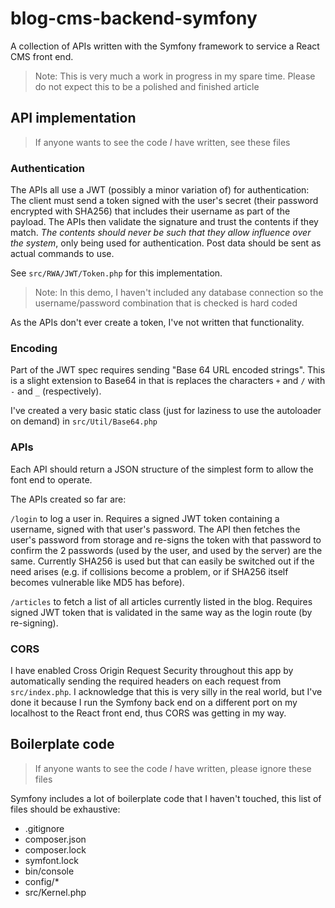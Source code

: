 # blog-cms-backend-symfony
A collection of APIs written with the Symfony framework to service a React CMS front end.

> Note: This is very much a work in progress in my spare time.  Please do not expect this to be a
  polished and finished article

## API implementation
> If anyone wants to see the code _I_ have written, see these files

### Authentication

The APIs all use a JWT (possibly a minor variation of) for authentication: The client must send
a token signed with the user's secret (their password encrypted with SHA256) that includes their
username as part of the payload.  The APIs then validate the signature and trust the contents
if they match.  *The contents should never be such that they allow influence over the system*, only
being used for authentication.  Post data should be sent as actual commands to use.

See `src/RWA/JWT/Token.php` for this implementation.

> Note: In this demo, I haven't included any database connection so the username/password
  combination that is checked is hard coded

As the APIs don't ever create a token, I've not written that functionality.

### Encoding

Part of the JWT spec requires sending "Base 64 URL encoded strings".  This is a slight extension
to Base64 in that is replaces the characters `+` and `/` with `-` and `_` (respectively).

I've created a very basic static class (just for laziness to use the autoloader on demand) in
`src/Util/Base64.php`

### APIs

Each API should return a JSON structure of the simplest form to allow the font end to operate.

The APIs created so far are:

`/login` to log a user in.  Requires a signed JWT token containing a username, signed with that
user's password.  The API then fetches the user's password from storage and re-signs the token with
that password to confirm the 2 passwords (used by the user, and used by the server) are the same.
Currently SHA256 is used but that can easily be switched out if the need arises (e.g. if collisions
become a problem, or if SHA256 itself becomes vulnerable like MD5 has before).

`/articles` to fetch a list of all articles currently listed in the blog.  Requires signed JWT token
that is validated in the same way as the login route (by re-signing).

### CORS

I have enabled Cross Origin Request Security throughout this app by automatically sending the
required headers on each request from `src/index.php`.  I acknowledge that this is very silly in the real
world, but I've done it because I run the Symfony back end on a different port on my localhost
to the React front end, thus CORS was getting in my way.

## Boilerplate code

> If anyone wants to see the code _I_ have written, please ignore these files

Symfony includes a lot of boilerplate code that I haven't touched, this list of files should be
exhaustive:

* .gitignore
* composer.json
* composer.lock
* symfont.lock
* bin/console
* config/*
* src/Kernel.php
